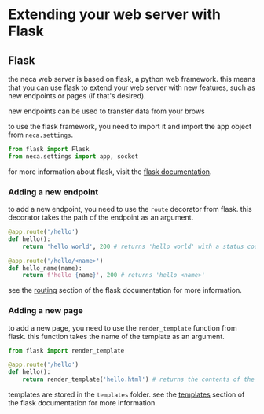 # Extending your web server with Flask
## Flask
the neca web server is based on flask, a python web framework. this means that you can use flask to extend your web server with new features, such as new endpoints or pages (if that's desired).

new endpoints can be used to transfer data from your brows

to use the flask framework, you need to import it and import the app object from `neca.settings`.
```python
from flask import Flask
from neca.settings import app, socket
```

for more information about flask, visit the [flask documentation](https://flask.palletsprojects.com/en/2.0.x/).

### Adding a new endpoint
to add a new endpoint, you need to use the `route` decorator from flask. this decorator takes the path of the endpoint as an argument.
```python
@app.route('/hello')
def hello():
    return 'hello world', 200 # returns 'hello world' with a status code of 200 (OK)

@app.route('/hello/<name>')
def hello_name(name):
    return f'hello {name}', 200 # returns 'hello <name>'
```

see the [routing](https://flask.palletsprojects.com/en/2.0.x/quickstart/#routing) section of the flask documentation for more information.

### Adding a new page
to add a new page, you need to use the `render_template` function from flask. this function takes the name of the template as an argument.
```python
from flask import render_template

@app.route('/hello')
def hello():
    return render_template('hello.html') # returns the contents of the 'hello.html' template
```

templates are stored in the `templates` folder. see the [templates](https://flask.palletsprojects.com/en/2.0.x/quickstart/#rendering-templates) section of the flask documentation for more information.
